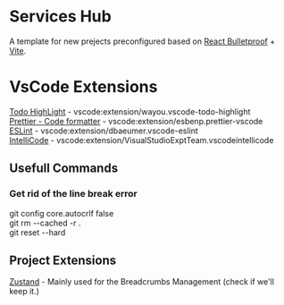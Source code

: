 # Services Hub
A template for new prejects preconfigured based on [React Bulletproof](https://github.com/alan2207/bulletproof-react) + [Vite](https://vitejs.dev/).

<!-- TODO: Finish this list. -->
# VsCode Extensions
[Todo HighLight](https://marketplace.visualstudio.com/items?itemName=wayou.vscode-todo-highlight) - vscode:extension/wayou.vscode-todo-highlight
<br>
[Prettier - Code formatter](https://marketplace.visualstudio.com/items?itemName=esbenp.prettier-vscode) - vscode:extension/esbenp.prettier-vscode
<br>
[ESLint](https://marketplace.visualstudio.com/items?itemName=dbaeumer.vscode-eslint) - vscode:extension/dbaeumer.vscode-eslint
<br>
[IntelliCode](https://marketplace.visualstudio.com/items?itemName=VisualStudioExptTeam.vscodeintellicode) - vscode:extension/VisualStudioExptTeam.vscodeintellicode

## Usefull Commands
### Get rid of the line break error
git config core.autocrlf false  
git rm --cached -r .  
git reset --hard  

## Project Extensions
[Zustand](https://github.com/pmndrs/zustand) - Mainly used for the Breadcrumbs Management (check if we'll keep it.)